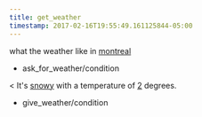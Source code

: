 ```yaml
---
title: get_weather
timestamp: 2017-02-16T19:55:49.161125844-05:00
---
```


what the weather like in [montreal](city)
* ask_for_weather/condition

< It's [snowy](condition) with a temperature of [2](number/temperature) degrees.
* give_weather/condition
